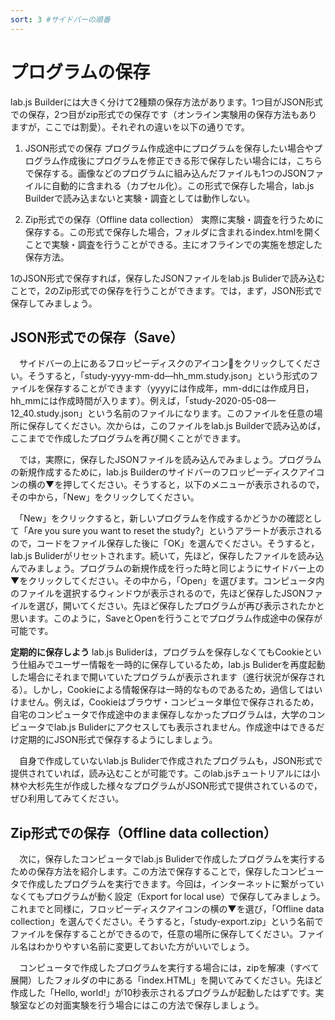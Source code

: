 ```yaml
---
sort: 3 #サイドバーの順番
---
```


# プログラムの保存

lab.js Builderには大きく分けて2種類の保存方法があります。1つ目がJSON形式での保存，2つ目がzip形式での保存です（オンライン実験用の保存方法もありますが，ここでは割愛）。それぞれの違いを以下の通りです。

1. JSON形式での保存
プログラム作成途中にプログラムを保存したい場合やプログラム作成後にプログラムを修正できる形で保存したい場合には，こちらで保存する。画像などのプログラムに組み込んだファイルも1つのJSONファイルに自動的に含まれる（カプセル化）。この形式で保存した場合，lab.js Builderで読み込まないと実験・調査としては動作しない。

2. Zip形式での保存（Offline data collection）
実際に実験・調査を行うために保存する。この形式で保存した場合，フォルダに含まれるindex.htmlを開くことで実験・調査を行うことができる。主にオフラインでの実施を想定した保存方法。

1のJSON形式で保存すれば，保存したJSONファイルをlab.js Buliderで読み込むことで，2のZip形式での保存を行うことができます。では，まず，JSON形式で保存してみましょう。

## JSON形式での保存（Save）

　サイドバーの上にあるフロッピーディスクのアイコン💾をクリックしてください。そうすると，「study-yyyy-mm-dd—hh_mm.study.json」という形式のファイルを保存することができます（yyyyには作成年，mm-ddには作成月日，hh_mmには作成時間が入ります）。例えば，「study-2020-05-08—12_40.study.json」という名前のファイルになります。このファイルを任意の場所に保存してください。次からは，このファイルをlab.js Builderで読み込めば，ここまでで作成したプログラムを再び開くことができます。

　では，実際に，保存したJSONファイルを読み込んでみましょう。プログラムの新規作成するために，lab.js Builderのサイドバーのフロッピーディスクアイコンの横の▼を押してください。そうすると，以下のメニューが表示されるので，その中から，「New」をクリックしてください。

　「New」をクリックすると，新しいプログラムを作成するかどうかの確認として「Are you sure you want to reset the study?」というアラートが表示されるので，コードをファイル保存した後に「OK」を選んでください。そうすると，lab.js Buliderがリセットされます。続いて，先ほど，保存したファイルを読み込んでみましょう。プログラムの新規作成を行った時と同じようにサイドバー上の▼をクリックしてください。その中から，「Open」を選びます。コンピュータ内のファイルを選択するウィンドウが表示されるので，先ほど保存したJSONファイルを選び，開いてください。先ほど保存したプログラムが再び表示されたかと思います。このように，SaveとOpenを行うことでプログラム作成途中の保存が可能です。

**定期的に保存しよう**
lab.js Buliderは，プログラムを保存しなくてもCookieという仕組みでユーザー情報を一時的に保存しているため，lab.js Buliderを再度起動した場合にそれまで開いていたプログラムが表示されます（進行状況が保存される）。しかし，Cookieによる情報保存は一時的なものであるため，過信してはいけません。例えば，Cookieはブラウザ・コンピュータ単位で保存されるため，自宅のコンピュータで作成途中のまま保存しなかったプログラムは，大学のコンピュータでlab.js Buliderにアクセスしても表示されません。作成途中はできるだけ定期的にJSON形式で保存するようにしましょう。

　自身で作成していないlab.js Buliderで作成されたプログラムも，JSON形式で提供されていれば，読み込むことが可能です。このlab.jsチュートリアルには小林や大杉先生が作成した様々なプログラムがJSON形式で提供されているので，ぜひ利用してみてください。

## Zip形式での保存（Offline data collection）

　次に，保存したコンピュータでlab.js Buliderで作成したプログラムを実行するための保存方法を紹介します。この方法で保存することで，保存したコンピュータで作成したプログラムを実行できます。今回は，インターネットに繋がっていなくてもプログラムが動く設定（Export for local use）で保存してみましょう。これまでと同様に，フロッピーディスクアイコンの横の▼を選び，「Offline data collection」を選んでください。そうすると，「study-export.zip」という名前でファイルを保存することができるので，任意の場所に保存してください。ファイル名はわかりやすい名前に変更しておいた方がいいでしょう。

　コンピュータで作成したプログラムを実行する場合には，zipを解凍（すべて展開）したフォルダの中にある「index.HTML」を開いてみてください。先ほど作成した「Hello, world!」が10秒表示されるプログラムが起動したはずです。実験室などの対面実験を行う場合にはこの方法で保存しましょう。
